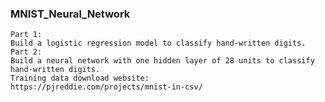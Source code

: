 ### MNIST_Neural_Network
    Part 1:  
    Build a logistic regression model to classify hand-written digits.  
    Part 2:  
    Build a neural network with one hidden layer of 28 units to classify hand-written digits.  
    Training data download website:  
    https://pjreddie.com/projects/mnist-in-csv/
